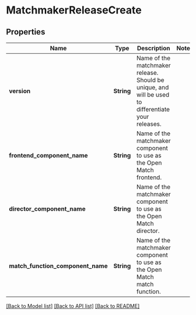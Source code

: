 # MatchmakerReleaseCreate

## Properties

Name | Type | Description | Notes
------------ | ------------- | ------------- | -------------
**version** | **String** | Name of the matchmaker release. Should be unique, and will be used to differentiate your releases. | 
**frontend_component_name** | **String** | Name of the matchmaker component to use as the Open Match frontend. | 
**director_component_name** | **String** | Name of the matchmaker component to use as the Open Match director. | 
**match_function_component_name** | **String** | Name of the matchmaker component to use as the Open Match match function. | 

[[Back to Model list]](../README.md#documentation-for-models) [[Back to API list]](../README.md#documentation-for-api-endpoints) [[Back to README]](../README.md)



